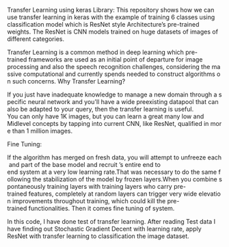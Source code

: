 ﻿Transfer Learning using keras Library:
This repository shows how we can use transfer learning in keras with the example of training 6 classes using classification model which is ResNet style Architecture’s pre-trained weights. The ResNet is CNN models trained on huge datasets of images of different categories.

Transfer Learning is a common method in deep learning which pre-trained frameworks are used as an initial point of departure for image 
processing and also the speech recognition challenges, considering the massive computational and currently spends needed to construct algorithms on such concerns.
Why Transfer Learning?

If you just have inadequate knowledge to manage a new domain through a specific neural network and you'll have a wide preexisting datapool that can also be adapted to your query, then the transfer learning is useful. 
You can only have 1K images, but you can learn a great many low and 
Midlevel concepts by tapping into current CNN, like ResNet, qualified in more than 1 million images.

Fine Tuning:

If the algorithm has merged on fresh data, you will attempt to unfreeze each and part of the base model and recruit ’s entire end to
end system at a very low learning rate.That was necessary to do the same following the stabilization of the model by frozen layers.When you combine spontaneously training layers with training layers who carry pre-trained features, completely at random layers can trigger very wide elevation improvements throughout training, which could kill the pre-trained functionalities. Then it comes fine tuning of system.

In this code, I have done test of transfer learning. After reading Test data I have finding out Stochastic Gradient Decent with learning rate, apply ResNet with transfer learning to classification the image dataset.



